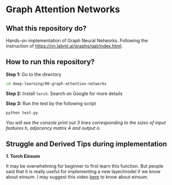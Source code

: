 # Graph Attention Networks

## What this repository do?

Hands-on implementation of Graph Neural Networks. Following the instruction of https://nn.labml.ai/graphs/gat/index.html.

## How to run this repository?

**Step 1:** Go to the directory
```bash
cd deep-learning/00-graph-attention-networks
```

**Step 2:** Install `torch`. Search on Google for more details

**Step 3:** Run the test by the following script
```bash
python test.py
```
*You will see the console print out 3 lines corresponding to the sizes of input features h, adjacency matrix A and output o.*

## Struggle and Derived Tips during implementation

**1. Torch Einsum**

It may be overwhelming for beginner to first learn this function. But people said that it is really useful for implementing a new layer/model if we know about einsum. I may suggest this video [here](https://www.youtube.com/watch?v=pkVwUVEHmfI) to know about einsum.